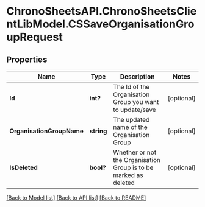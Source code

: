 # ChronoSheetsAPI.ChronoSheetsClientLibModel.CSSaveOrganisationGroupRequest
## Properties

Name | Type | Description | Notes
------------ | ------------- | ------------- | -------------
**Id** | **int?** | The Id of the Organisation Group you want to update/save | [optional] 
**OrganisationGroupName** | **string** | The updated name of the Organisation Group | [optional] 
**IsDeleted** | **bool?** | Whether or not the Organisation Group is to be marked as deleted | [optional] 

[[Back to Model list]](../README.md#documentation-for-models) [[Back to API list]](../README.md#documentation-for-api-endpoints) [[Back to README]](../README.md)

